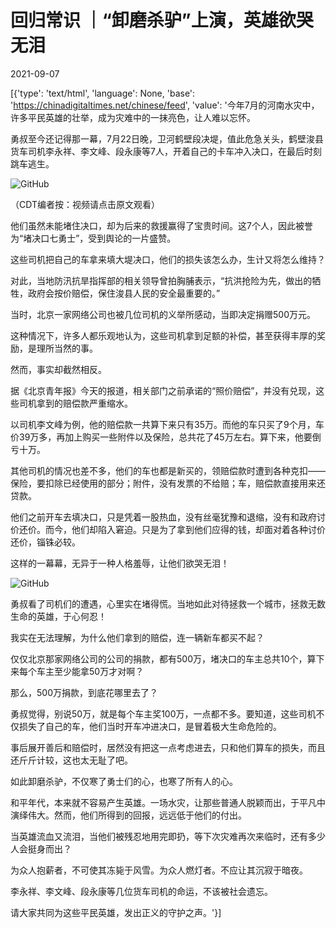 # 回归常识 ｜“卸磨杀驴”上演，英雄欲哭无泪

2021-09-07

[{'type': 'text/html', 'language': None, 'base': 'https://chinadigitaltimes.net/chinese/feed', 'value': '今年7月的河南水灾中，许多平民英雄的壮举，成为灾难中的一抹亮色，让人难以忘怀。

勇叔至今还记得那一幕，7月22日晚，卫河鹤壁段决堤，值此危急关头，鹤壁浚县货车司机李永祥、李文峰、段永康等7人，开着自己的卡车冲入决口，在最后时刻跳车逃生。

![GitHub](https://chinadigitaltimes.net/chinese/files/2021/09/堵决口.png)

（CDT编者按：视频请点击原文观看）

他们虽然未能堵住决口，却为后来的救援赢得了宝贵时间。这7个人，因此被誉为“堵决口七勇士”，受到舆论的一片盛赞。

这些司机把自己的车拿来填大堤决口，他们的损失该怎么办，生计又将怎么维持？

对此，当地防汛抗旱指挥部的相关领导曾拍胸脯表示，“抗洪抢险为先，做出的牺牲，政府会按价赔偿，保住浚县人民的安全最重要的。”

当时，北京一家网络公司也被几位司机的义举所感动，当即决定捐赠500万元。

这种情况下，许多人都乐观地认为，这些司机拿到足额的补偿，甚至获得丰厚的奖励，是理所当然的事。

然而，事实却截然相反。

据《北京青年报》今天的报道，相关部门之前承诺的“照价赔偿”，并没有兑现，这些司机拿到的赔偿款严重缩水。

以司机李文峰为例，他的赔偿款一共算下来只有35万。而他的车只买了9个月，车价39万多，再加上购买一些附件以及保险，总共花了45万左右。算下来，他要倒亏十万。

其他司机的情况也差不多，他们的车也都是新买的，领赔偿款时遭到各种克扣——保险，要扣除已经使用的部分；附件，没有发票的不给赔；车，赔偿款直接用来还贷款。

他们之前开车去填决口，只是凭着一股热血，没有丝毫犹豫和退缩，没有和政府讨价还价。而今，他们却陷入窘迫。只是为了拿到他们应得的钱，却面对着各种讨价还价，锱铢必较。

这样的一幕幕，无异于一种人格羞辱，让他们欲哭无泪！

![GitHub](https://chinadigitaltimes.net/chinese/files/2021/09/post-670571-6137cb8a2945f.png)

勇叔看了司机们的遭遇，心里实在堵得慌。当地如此对待拯救一个城市，拯救无数生命的英雄，于心何忍！

我实在无法理解，为什么他们拿到的赔偿，连一辆新车都买不起？

仅仅北京那家网络公司的公司的捐款，都有500万，堵决口的车主总共10个，算下来每个车主至少能拿50万才对啊？

那么，500万捐款，到底花哪里去了？

勇叔觉得，别说50万，就是每个车主奖100万，一点都不多。要知道，这些司机不仅损失了自己的车，他们当时开车冲进决口，是冒着极大生命危险的。

事后展开善后和赔偿时，居然没有把这一点考虑进去，只和他们算车的损失，而且还斤斤计较，这也太无耻了吧。

如此卸磨杀驴，不仅寒了勇士们的心，也寒了所有人的心。

和平年代，本来就不容易产生英雄。一场水灾，让那些普通人脱颖而出，于平凡中演绎伟大。然而，他们所得到的回报，远远低于他们的付出。

当英雄流血又流泪，当他们被残忍地用完即扔，等下次灾难再次来临时，还有多少人会挺身而出？

为众人抱薪者，不可使其冻毙于风雪。为众人燃灯者。不应让其沉寂于暗夜。

李永祥、李文峰、段永康等几位货车司机的命运，不该被社会遗忘。

请大家共同为这些平民英雄，发出正义的守护之声。'}]